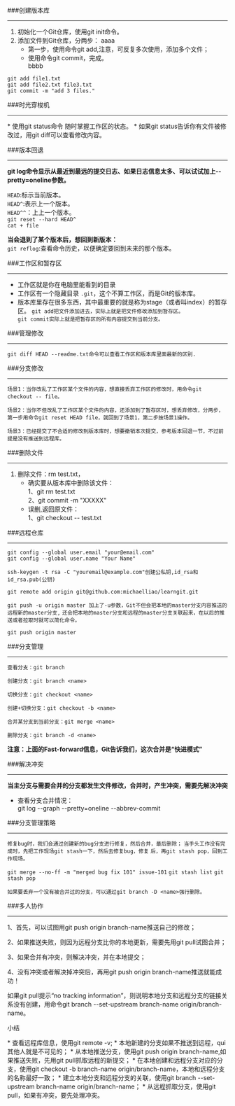 ###创建版本库
<hr>
<ol>
<li>初始化一个Git仓库，使用git init命令。</li>
<li>添加文件到Git仓库，分两步：
	aaaa<ul>
		<li>第一步，使用命令git add<file>,注意，可反复多次使用，添加多个文件；</li>
		<li>使用命令git commit，完成。</li>
	bbbb</ul>

</li>
</ol>

`git add file1.txt`<br />
`git add file2.txt file3.txt`<br />
`git commit -m "add 3 files."`

###时光穿梭机
<hr>
* 使用git status命令  随时掌握工作区的状态。
* 如果git status告诉你有文件被修改过，用git diff可以查看修改内容。

###版本回退
<hr>
<strong>git log命令显示从最近到最远的提交日志、如果日志信息太多、可以试试加上--pretty=oneline参数。</strong>

`HEAD`:标示当前版本。<br />`HEAD^`:表示上一个版本。<br />`HEAD^^`：上上一个版本。<br />
`git reset --hard HEAD^`<br />
`cat + file`

<strong>当会退到了某个版本后，想回到新版本：</strong><br/>
`git reflog`:查看命令历史，以便确定要回到未来的那个版本。

###工作区和暂存区
***
* 工作区就是你在电脑里能看到的目录
* 工作区有一个隐藏目录	`.git`，这个不算工作区，而是Git的版本库。
* 版本库里存在很多东西，其中最重要的就是称为stage（或者叫index）的暂存区。
`git add把文件添加进去，实际上就是把文件修改添加到暂存区。`<br/>
`git commit实际上就是把暂存区的所有内容提交到当前分支。`

###管理修改
***
`git diff HEAD --readme.txt命令可以查看工作区和版本库里面最新的区别.`

###分支修改
***
`场景1：当你改乱了工作区某个文件的内容，想直接丢弃工作区的修改时，用命令git checkout -- file。`

`场景2：当你不但改乱了工作区某个文件的内容，还添加到了暂存区时，想丢弃修改，分两步，`
        `第一步用命令git reset HEAD file，就回到了场景1，第二步按场景1操作。`

`场景3：已经提交了不合适的修改到版本库时，想要撤销本次提交，参考版本回退一节，不过前提是没有推送到远程库。`

###删除文件
***
<ol>
<li>删除文件：rm test.txt， 
	<ul>
	<li>确实要从版本库中删除该文件：<br/>1、git rm test.txt <br/>2、git commit -m "XXXXX"<br/></li>
	<li>误删,返回原文件：<br/>1、git checkout -- test.txt</br></li>
	</ul>
</li>
</ol>

###远程仓库
***
	git config --global user.email "your@email.com"
	git config --global user.name "Your Name"

`ssh-keygen -t rsa -C "youremail@example.com"创建公私钥,id_rsa和id_rsa.pub(公钥)`

`git remote add origin git@github.com:michaelliao/learngit.git`

`git push -u origin master 加上了-u参数，Git不但会把本地的master分支内容推送的远程新的master分支,`
`还会把本地的master分支和远程的master分支关联起来，在以后的推送或者拉取时就可以简化命令。`

`git push origin master`


###分支管理
***
`查看分支：git branch`

`创建分支：git branch <name>`

`切换分支：git checkout <name>`

`创建+切换分支：git checkout -b <name>`

`合并某分支到当前分支：git merge <name>`

`删除分支：git branch -d <name>`

<p><b>注意：上面的Fast-forward信息，Git告诉我们，这次合并是“快进模式”</b></p>

###解决冲突
***
<strong>当主分支与需要合并的分支都发生文件修改，合并时，产生冲突，需要先解决冲突</strong>

* 查看分支合并情况：<br />
	git log --graph --pretty=oneline --abbrev-commit

###分支管理策略
***
`修复bug时，我们会通过创建新的bug分支进行修复，然后合并，最后删除；`
`当手头工作没有完成时，先把工作现场git stash一下，然后去修复bug，修复`
`后，再git stash pop，回到工作现场。`

`git merge --no-ff -m "merged bug fix 101" issue-101`
`git stash list`
`git stash pop`

`如果要丢弃一个没有被合并过的分支，可以通过git branch -D <name>强行删除。`

###多人协作
***
1、首先，可以试图用git push origin branch-name推送自己的修改；

2、如果推送失败，则因为远程分支比你的本地更新，需要先用git pull试图合并；

3、如果合并有冲突，则解决冲突，并在本地提交；

4、没有冲突或者解决掉冲突后，再用git push origin branch-name推送就能成功！

如果git pull提示“no tracking information”，则说明本地分支和远程分支的链接关系没有创建，用命令git branch --set-upstream branch-name origin/branch-name。

<p>小结</p>
* 查看远程库信息，使用git remote -v;
* 本地新建的分支如果不推送到远程，qui其他人就是不可见的；
* 从本地推送分支，使用git push origin branch-name,如果推送失败，先用git pull抓取远程的新提交；
* 在本地创建和远程分支对应的分支，使用git checkout -b branch-name origin/branch-name，本地和远程分支的名称最好一致；
* 建立本地分支和远程分支的关联，使用git branch --set-upstream branch-name origin/branch-name；
* 从远程抓取分支，使用git pull，如果有冲突，要先处理冲突。